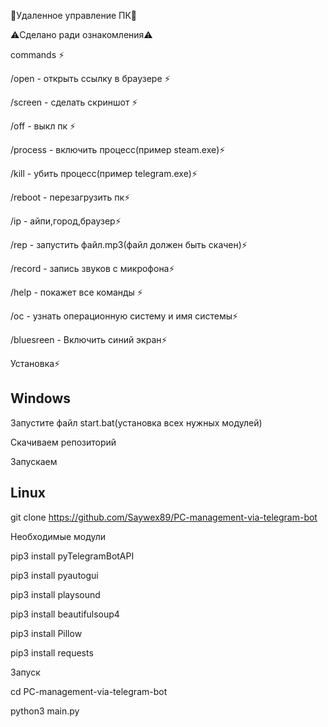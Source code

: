 🗿Удаленное управление ПК🗿

⚠️Сделано ради ознакомления⚠️

commands ⚡️

/open - открыть ссылку в браузере ⚡️

/screen - сделать скриншот ⚡️

/off - выкл пк ⚡️

/process - включить процесс(пример steam.exe)⚡️

/kill - убить процесс(пример telegram.exe)⚡️

/reboot - перезагрузить пк⚡️

/ip - айпи,город,браузер⚡️

/rep - запустить файл.mp3(файл должен быть скачен)⚡️

/record - запись звуков с микрофона⚡️

/help - покажет все команды ⚡️

/oc - узнать операционную систему и имя системы⚡️

/bluesreen - Включить синий экран⚡️

Установка⚡️

<h2>Windows</h2>

Запустите файл start.bat(установка всех нужных модулей)

Скачиваем репозиторий

Запускаем

<h2>Linux</h2>

git clone https://github.com/Saywex89/PC-management-via-telegram-bot

Необходимые модули

pip3 install pyTelegramBotAPI

pip3 install pyautogui

pip3 install playsound

pip3 install beautifulsoup4

pip3 install Pillow

pip3 install requests

Запуск
  
cd PC-management-via-telegram-bot

python3 main.py









